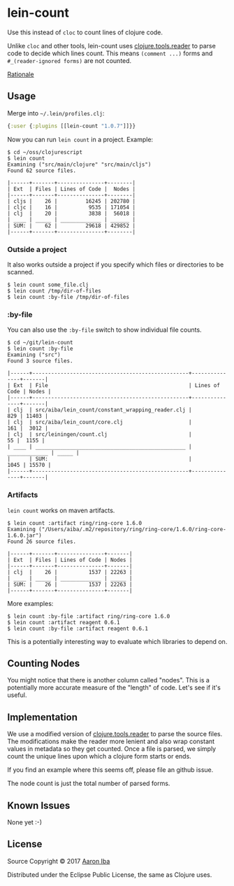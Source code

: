# lein-count

Use this instead of `cloc` to count lines of clojure code.

Unlike `cloc` and other tools, lein-count uses [clojure.tools.reader][ctr] to parse
code to decide which lines count. This means `(comment ...)` forms and
`#_(reader-ignored forms)` are not counted.

[Rationale](http://aaroniba.net/counting-clojure-code)

[ctr]: https://github.com/clojure/tools.reader

## Usage

Merge into `~/.lein/profiles.clj`:

```clojure
{:user {:plugins [[lein-count "1.0.7"]]}}
```

Now you can run `lein count` in a project.  Example:

```
$ cd ~/oss/clojurescript
$ lein count
Examining ("src/main/clojure" "src/main/cljs")
Found 62 source files.

|------+-------+---------------+--------|
| Ext  | Files | Lines of Code |  Nodes |
|------+-------+---------------+--------|
| cljs |    26 |         16245 | 202780 |
| cljc |    16 |          9535 | 171054 |
| clj  |    20 |          3838 |  56018 |
| ____ | _____ | _____________ | ______ |
| SUM: |    62 |         29618 | 429852 |
|------+-------+---------------+--------|
```

### Outside a project

It also works outside a project if you specify which files or directories to be scanned.

```
$ lein count some_file.clj
$ lein count /tmp/dir-of-files
$ lein count :by-file /tmp/dir-of-files
```

### :by-file

You can also use the `:by-file` switch to show individual file counts.

```
$ cd ~/git/lein-count
$ lein count :by-file
Examining ("src")
Found 3 source files.

|------+--------------------------------------------------+---------------+-------|
| Ext  | File                                             | Lines of Code | Nodes |
|------+--------------------------------------------------+---------------+-------|
| clj  | src/aiba/lein_count/constant_wrapping_reader.clj |           829 | 11403 |
| clj  | src/aiba/lein_count/core.clj                     |           161 |  3012 |
| clj  | src/leiningen/count.clj                          |            55 |  1155 |
| ____ | ________________________________________________ | _____________ | _____ |
|      | SUM:                                             |          1045 | 15570 |
|------+--------------------------------------------------+---------------+-------|
```

### Artifacts

`lein count` works on maven artifacts.

```
$ lein count :artifact ring/ring-core 1.6.0
Examining ("/Users/aiba/.m2/repository/ring/ring-core/1.6.0/ring-core-1.6.0.jar")
Found 26 source files.

|------+-------+---------------+-------|
| Ext  | Files | Lines of Code | Nodes |
|------+-------+---------------+-------|
| clj  |    26 |          1537 | 22263 |
| ____ | _____ | _____________ | _____ |
| SUM: |    26 |          1537 | 22263 |
|------+-------+---------------+-------|
```

More examples:

```
$ lein count :by-file :artifact ring/ring-core 1.6.0
$ lein count :artifact reagent 0.6.1
$ lein count :by-file :artifact reagent 0.6.1
```

This is a potentially interesting way to evaluate which libraries to depend on.

## Counting Nodes

You might notice that there is another column called "nodes".  This is a potentially more accurate measure of the "length" of code.  Let's see if it's useful.

## Implementation

We use a modified version of [clojure.tools.reader][ctr] to parse the source files.  The modifications make the reader more lenient and also wrap constant values in metadata so they get counted.  Once a file is parsed, we simply count the unique lines upon which a clojure form starts or ends.

If you find an example where this seems off, please file an github issue.

The node count is just the total number of parsed forms.

## Known Issues

None yet :-)

## License

Source Copyright © 2017 [Aaron Iba](http://aaroniba.net/)

Distributed under the Eclipse Public License, the same as Clojure uses.
